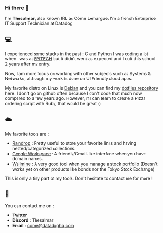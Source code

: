 ### Hi there 👋

<!--
**Thesalmar/thesalmar** is a ✨ _special_ ✨ repository because its `README.md` (this file) appears on your GitHub profile.

Here are some ideas to get you started:

- 🔭 I’m currently working on ...
- 🌱 I’m currently learning ...
- 👯 I’m looking to collaborate on ...
- 🤔 I’m looking for help with ...
- 💬 Ask me about ...
- 📫 How to reach me: ...
- 😄 Pronouns: ...
- ⚡ Fun fact: ...
-->
I'm **Thesalmar**, also known IRL as Côme Lemargue. I'm a french Enterprise IT Support Technician at Datadog

💻
---
I experienced some stacks in the past : C and Python
I was coding a lot when I was at [EPITECH](https://www.epitech.eu/en) but it didn't went as expected and I quit this school 2 years after my entry.

Now, I am more focus on working with other subjects such as Systems & Networks, although my work is done on UI Friendly cloud apps.

My favorite distro on Linux is [Debian](https://www.debian.org) and you can find my [dotfiles repository](https://github.com/Thesalmar/t_dotfiles) here.
I don't go on github often because I don't code that much now compared to a few years ago. However, if I can learn to create a Pizza ordering script with Ruby, that would be great :)

☁️
---
My favorite tools are :
- [Raindrop](https://www.raindrop.io) : Pretty useful to store your favorite links and having nested/categorized collections.
- [Google Workspace](https://workspace.google.com/intl/en/) : A friendly/Gmail-like interface when you have domain names. 
- [Wallmine](https://www.wallmine.com) : A very good tool when you manage a stock portfolio (Doesn't works yet on other products like bonds nor the Tokyo Stock Exchange)

This is only a tiny part of my tools. Don't hesitate to contact me for more !

💬
---
You can contact me on :
- **[Twitter](https://twitter.com/MrThesalmar)**
- **Discord** : Thesalmar
- **Email** : come@datadoghq.com
